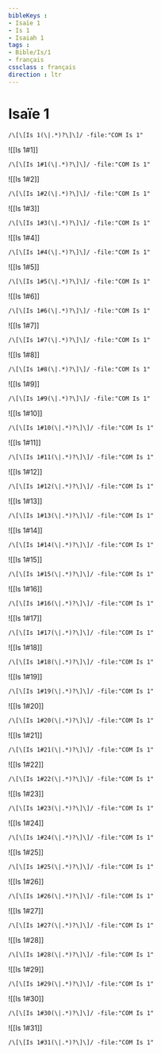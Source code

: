 ```yaml
---
bibleKeys : 
- Isaïe 1
- Is 1
- Isaiah 1
tags : 
- Bible/Is/1
- français
cssclass : français
direction : ltr
---
```


# Isaïe 1

```query
/\[\[Is 1(\|.*)?\]\]/ -file:"COM Is 1"
```



![[Is 1#1]]

```query
/\[\[Is 1#1(\|.*)?\]\]/ -file:"COM Is 1"
```

![[Is 1#2]]

```query
/\[\[Is 1#2(\|.*)?\]\]/ -file:"COM Is 1"
```

![[Is 1#3]]

```query
/\[\[Is 1#3(\|.*)?\]\]/ -file:"COM Is 1"
```

![[Is 1#4]]

```query
/\[\[Is 1#4(\|.*)?\]\]/ -file:"COM Is 1"
```

![[Is 1#5]]

```query
/\[\[Is 1#5(\|.*)?\]\]/ -file:"COM Is 1"
```

![[Is 1#6]]

```query
/\[\[Is 1#6(\|.*)?\]\]/ -file:"COM Is 1"
```

![[Is 1#7]]

```query
/\[\[Is 1#7(\|.*)?\]\]/ -file:"COM Is 1"
```

![[Is 1#8]]

```query
/\[\[Is 1#8(\|.*)?\]\]/ -file:"COM Is 1"
```

![[Is 1#9]]

```query
/\[\[Is 1#9(\|.*)?\]\]/ -file:"COM Is 1"
```

![[Is 1#10]]

```query
/\[\[Is 1#10(\|.*)?\]\]/ -file:"COM Is 1"
```

![[Is 1#11]]

```query
/\[\[Is 1#11(\|.*)?\]\]/ -file:"COM Is 1"
```

![[Is 1#12]]

```query
/\[\[Is 1#12(\|.*)?\]\]/ -file:"COM Is 1"
```

![[Is 1#13]]

```query
/\[\[Is 1#13(\|.*)?\]\]/ -file:"COM Is 1"
```

![[Is 1#14]]

```query
/\[\[Is 1#14(\|.*)?\]\]/ -file:"COM Is 1"
```

![[Is 1#15]]

```query
/\[\[Is 1#15(\|.*)?\]\]/ -file:"COM Is 1"
```

![[Is 1#16]]

```query
/\[\[Is 1#16(\|.*)?\]\]/ -file:"COM Is 1"
```

![[Is 1#17]]

```query
/\[\[Is 1#17(\|.*)?\]\]/ -file:"COM Is 1"
```

![[Is 1#18]]

```query
/\[\[Is 1#18(\|.*)?\]\]/ -file:"COM Is 1"
```

![[Is 1#19]]

```query
/\[\[Is 1#19(\|.*)?\]\]/ -file:"COM Is 1"
```

![[Is 1#20]]

```query
/\[\[Is 1#20(\|.*)?\]\]/ -file:"COM Is 1"
```

![[Is 1#21]]

```query
/\[\[Is 1#21(\|.*)?\]\]/ -file:"COM Is 1"
```

![[Is 1#22]]

```query
/\[\[Is 1#22(\|.*)?\]\]/ -file:"COM Is 1"
```

![[Is 1#23]]

```query
/\[\[Is 1#23(\|.*)?\]\]/ -file:"COM Is 1"
```

![[Is 1#24]]

```query
/\[\[Is 1#24(\|.*)?\]\]/ -file:"COM Is 1"
```

![[Is 1#25]]

```query
/\[\[Is 1#25(\|.*)?\]\]/ -file:"COM Is 1"
```

![[Is 1#26]]

```query
/\[\[Is 1#26(\|.*)?\]\]/ -file:"COM Is 1"
```

![[Is 1#27]]

```query
/\[\[Is 1#27(\|.*)?\]\]/ -file:"COM Is 1"
```

![[Is 1#28]]

```query
/\[\[Is 1#28(\|.*)?\]\]/ -file:"COM Is 1"
```

![[Is 1#29]]

```query
/\[\[Is 1#29(\|.*)?\]\]/ -file:"COM Is 1"
```

![[Is 1#30]]

```query
/\[\[Is 1#30(\|.*)?\]\]/ -file:"COM Is 1"
```

![[Is 1#31]]

```query
/\[\[Is 1#31(\|.*)?\]\]/ -file:"COM Is 1"
```

